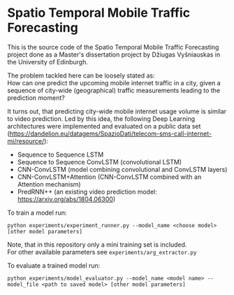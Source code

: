 # Spatio Temporal Mobile Traffic Forecasting

This is the source code of the Spatio Temporal Mobile Traffic Forecasting project done as a Master's dissertation project by Džiugas Vyšniauskas in the University of Edinburgh.

The problem tackled here can be loosely stated as:  
How can one predict the upcoming mobile internet traffic in a city, given a sequence of city-wide (geographical) traffic measurements leading to the prediction moment?

It turns out, that predicting city-wide mobile internet usage volume is similar to video prediction. Led by this idea, the following Deep Learning architectures were implemented and evaluated on a public data set (https://dandelion.eu/datagems/SpazioDati/telecom-sms-call-internet-mi/resource/):

* Sequence to Sequence LSTM
* Sequence to Sequence ConvLSTM  (convolutional LSTM)
* CNN-ConvLSTM (model combining convolutional and ConvLSTM layers)
* CNN-ConvLSTM+Attention (CNN-ConvLSTM combined with an Attention mechanism)
* PredRNN++ (an existing video prediction model: https://arxiv.org/abs/1804.06300)


To train a model run:
```
python experiments/experiment_runner.py --model_name <choose model> [other model parameters]
```
Note, that in this repository only a mini training set is included.  
For other available parameters see `experiments/arg_extractor.py`

To evaluate a trained model run:
```
python experiments/model_evaluator.py --model_name <model name> --model_file <path to saved model> [other model parameters]
```
